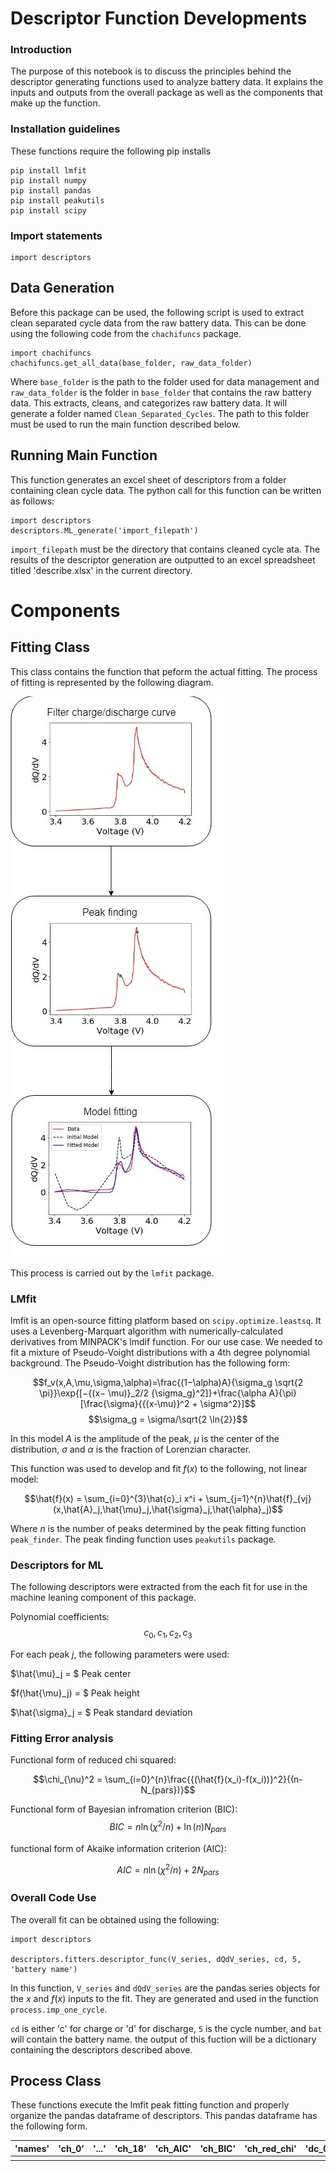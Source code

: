 # Descriptor Function Developments

### Introduction

The purpose of this notebook is to discuss the principles behind the descriptor generating functions used to analyze battery data. It explains the inputs and outputs from the overall package as well as the components that make up the function.

### Installation guidelines

These functions require the following pip installs

```
pip install lmfit
pip install numpy
pip install pandas
pip install peakutils
pip install scipy
```
### Import statements

```
import descriptors
```

## Data Generation

Before this package can be used, the following script is used to extract clean separated cycle data from the raw battery data. This can be done using the following code from the `chachifuncs` package.

```
import chachifuncs
chachifuncs.get_all_data(base_folder, raw_data_folder)
```
Where `base_folder` is the path to the folder used for data management and `raw_data_folder` is the folder in `base_folder` that contains the raw battery data. This extracts, cleans, and categorizes raw battery data. It will generate a folder named `Clean_Separated_Cycles`. The path to this folder must be used to run the main function described below.

## Running Main Function

This function generates an excel sheet of descriptors from a folder containing clean cycle data. The python call for this function can be written as follows:

```
import descriptors
descriptors.ML_generate('import_filepath')
```

`import_filepath` must be the directory that contains cleaned cycle ata. The results of the descriptor generation are outputted to an excel spreadsheet titled 'describe.xlsx' in the current directory.

# Components

## Fitting Class

This class contains the function that peform the actual fitting. The process of fitting is represented by the following diagram.

![Images/Fitting_flow.jpg](Images/Fitting_flow.jpg)

This process is carried out by the `lmfit` package.

### LMfit

lmfit is an open-source fitting platform based on `scipy.optimize.leastsq`. It uses a Levenberg-Marquart algorithm with numerically-calculated derivatives from MINPACK's lmdif function. For our use case. We needed to fit a mixture of Pseudo-Voight distributions with a 4th degree polynomial background. The Pseudo-Voight distribution has the following form:

$$f_v(x,A,\mu,\sigma,\alpha)=\frac{(1−\alpha)A}{\sigma_g \sqrt{2 \pi}}\exp{[−{(x− \mu)}_2/2 {\sigma_g}^2]}+\frac{\alpha A}{\pi}[\frac{\sigma}{{(x-\mu)}^2 + \sigma^2}]$$
$$\sigma_g = \sigma/\sqrt{2 \ln{2}}$$

In this model $A$ is the amplitude of the peak, $\mu$ is the center of the distribution, $\sigma$ and $\alpha$ is the fraction of Lorenzian character.

This function was used to develop and fit $f(x)$ to the following, not linear model:

$$\hat{f}(x) = \sum_{i=0}^{3}\hat{c}_i x^i + \sum_{j=1}^{n}\hat{f}_{vj}(x,\hat{A}_j,\hat{\mu}_j,\hat{\sigma}_j,\hat{\alpha}_j)$$

Where $n$ is the number of peaks determined by the peak fitting function `peak_finder`. The peak finding function uses `peakutils` package.

### Descriptors for ML
The following descriptors were extracted from the each fit for use in the machine leaning component of this package.

Polynomial coefficients:
$$c_0, c_1, c_2, c_3$$

For each peak $j$, the following parameters were used:

$\hat{\mu}_j = $ Peak center

$f(\hat{\mu}_j) = $ Peak height

$\hat{\sigma}_j = $ Peak standard deviation

### Fitting Error analysis

Functional form of reduced chi squared:

$$\chi_{\nu}^2 = \sum_{i=0}^{n}\frac{{(\hat{f}(x_i)-f(x_i))}^2}{(n-N_{pars})}$$

Functional form of Bayesian infromation criterion (BIC):
$$BIC = n \ln{(\chi^2/n)} + \ln{(n)} N_{pars}$$

functional form of Akaike information criterion (AIC):

$$AIC = n \ln{(\chi^2/n)} + 2 N_{pars}$$

### Overall Code Use

The overall fit can be obtained using the following:
```
import descriptors

descriptors.fitters.descriptor_func(V_series, dQdV_series, cd, 5, 'battery name')
```

In this function, `V_series` and `dQdV_series` are the pandas series objects for the $x$ and $f(x)$ inputs to the fit. They are generated and used in the function `process.imp_one_cycle`.

`cd` is either 'c' for charge or 'd' for discharge, `5` is the cycle number, and `bat` will contain the battery name. the output of this fuction will be a dictionary containing the descriptors described above.

## Process Class

These functions execute the lmfit peak fitting function and properly organize the pandas dataframe of descriptors. This pandas dataframe has the following form.

'names'| 'ch_0'| '...'| 'ch_18'| 'ch_AIC'| 'ch_BIC'| 'ch_red_chi'| 'dc_0'| '...'|'dc_18'| 'dc_AIC'| 'dc_BIC'| 'dc_red_chi'
--|--|--|--|--|--|--|--|--|--|--|--|--
 | | | | | | | | | | | | 
 